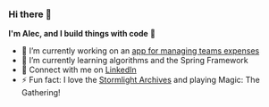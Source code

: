 ### Hi there 👋

<!--
**alecntan/alecntan** is a ✨ _special_ ✨ repository because its `README.md` (this file) appears on your GitHub profile.

Here are some ideas to get you started:
-->
**I'm Alec, and I build things with code** :hammer:

- 🔭 I’m currently working on an [app for managing teams expenses](https://github.com/alecntan/BudgetBuddy)
- 🌱 I’m currently learning algorithms and the Spring Framework
- :wave: Connect with me on [LinkedIn](https://www.linkedin.com/in/alecntan/)
- ⚡ Fun fact: I love the [Stormlight Archives](https://www.brandonsanderson.com/the-stormlight-archive-series/) and playing Magic: The Gathering!


